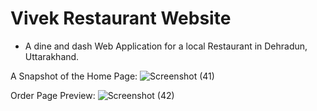 # Vivek Restaurant Website

- A dine and dash Web Application for a local Restaurant in Dehradun, Uttarakhand.

A Snapshot of the Home Page:
![Screenshot (41)](https://github.com/ShubhamTiwary914/vivekRestaurant/assets/67773966/5ea9db45-5212-4665-96d7-b611b8588242)


Order Page Preview:
![Screenshot (42)](https://github.com/ShubhamTiwary914/vivekRestaurant/assets/67773966/539867f8-13e0-45f9-b0f0-511728f70f43)

